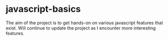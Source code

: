 # javascript-basics

The aim of the project is to get hands-on on various javascript features that exist. Will continue to update the project as I encounter more interesting features. 
